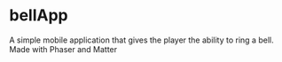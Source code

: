 # bellApp
A simple mobile application that gives the player the ability to ring a bell.  Made with Phaser and Matter
